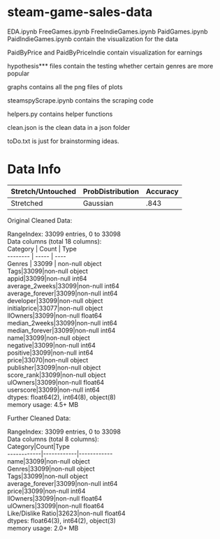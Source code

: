 # steam-game-sales-data
EDA.ipynb
FreeGames.ipynb
FreeIndieGames.ipynb
PaidGames.ipynb
PaidIndieGames.ipynb contain the visualization for the data

PaidByPrice and PaidByPriceIndie contain visualization for earnings

hypothesis*** files contain the testing whether certain genres are more popular

graphs contains all the png files of plots

steamspyScrape.ipynb contains the scraping code

helpers.py contains helper functions

clean.json is the clean data in a json folder

toDo.txt is just for brainstorming ideas.

# Data Info
| Stretch/Untouched | ProbDistribution | Accuracy |
| --- | --- | --- |
| Stretched | Gaussian | .843 |

Original Cleaned Data:  

RangeIndex: 33099 entries, 0 to 33098  
Data columns (total 18 columns):  
Category | Count | Type  
-------- | ----- | ----  
Genres | 33099 | non-null object  
Tags|33099|non-null object  
appid|33099|non-null int64  
average_2weeks|33099|non-null int64  
average_forever|33099|non-null int64  
developer|33099|non-null object  
initialprice|33077|non-null object  
llOwners|33099|non-null float64  
median_2weeks|33099|non-null int64  
median_forever|33099|non-null int64  
name|33099|non-null object  
negative|33099|non-null int64  
positive|33099|non-null int64  
price|33070|non-null object  
publisher|33099|non-null object  
score_rank|33099|non-null object  
ulOwners|33099|non-null float64  
userscore|33099|non-null int64  
dtypes: float64(2), int64(8), object(8)  
memory usage: 4.5+ MB  

Further Cleaned Data:  

RangeIndex: 33099 entries, 0 to 33098  
Data columns (total 8 columns):  
Category|Count|Type  
------------|------------|------------  
name|33099|non-null object  
Genres|33099|non-null object  
Tags|33099|non-null object  
average_forever|33099|non-null int64  
price|33099|non-null int64  
llOwners|33099|non-null float64  
ulOwners|33099|non-null float64  
Like/Dislike Ratio|32623|non-null float64  
dtypes: float64(3), int64(2), object(3)  
memory usage: 2.0+ MB  
